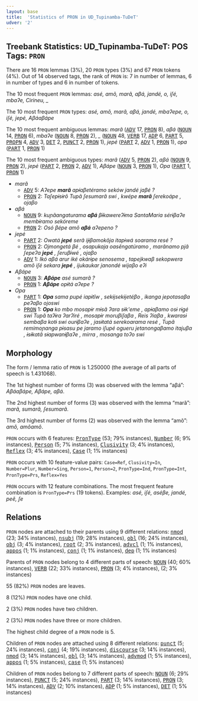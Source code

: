 ```yaml
---
layout: base
title:  'Statistics of PRON in UD_Tupinamba-TuDeT'
udver: '2'
---
```


## Treebank Statistics: UD_Tupinamba-TuDeT: POS Tags: `PRON`

There are 16 `PRON` lemmas (3%), 20 `PRON` types (3%) and 67 `PRON` tokens (4%).
Out of 14 observed tags, the rank of `PRON` is: 7 in number of lemmas, 6 in number of types and 6 in number of tokens.

The 10 most frequent `PRON` lemmas: <em>asé, amõ, marã, aβá, jandé, o, iʃé, mbaʔe, Cirineu, _</em>

The 10 most frequent `PRON` types:  <em>asé, amõ, marã, aβá, jandé, mbaʔepe, o, iʃé, jepé, Aβáaβápe</em>

The 10 most frequent ambiguous lemmas: <em>marã</em> (<tt><a href="tpn_tudet-pos-ADV.html">ADV</a></tt> 17, <tt><a href="tpn_tudet-pos-PRON.html">PRON</a></tt> 8), <em>aβá</em> (<tt><a href="tpn_tudet-pos-NOUN.html">NOUN</a></tt> 14, <tt><a href="tpn_tudet-pos-PRON.html">PRON</a></tt> 6), <em>mbaʔe</em> (<tt><a href="tpn_tudet-pos-NOUN.html">NOUN</a></tt> 8, <tt><a href="tpn_tudet-pos-PRON.html">PRON</a></tt> 2), <em>_</em> (<tt><a href="tpn_tudet-pos-NOUN.html">NOUN</a></tt> 48, <tt><a href="tpn_tudet-pos-VERB.html">VERB</a></tt> 17, <tt><a href="tpn_tudet-pos-ADP.html">ADP</a></tt> 6, <tt><a href="tpn_tudet-pos-PART.html">PART</a></tt> 5, <tt><a href="tpn_tudet-pos-PROPN.html">PROPN</a></tt> 4, <tt><a href="tpn_tudet-pos-ADV.html">ADV</a></tt> 3, <tt><a href="tpn_tudet-pos-DET.html">DET</a></tt> 2, <tt><a href="tpn_tudet-pos-PUNCT.html">PUNCT</a></tt> 2, <tt><a href="tpn_tudet-pos-PRON.html">PRON</a></tt> 1), <em>jepé</em> (<tt><a href="tpn_tudet-pos-PART.html">PART</a></tt> 2, <tt><a href="tpn_tudet-pos-ADV.html">ADV</a></tt> 1, <tt><a href="tpn_tudet-pos-PRON.html">PRON</a></tt> 1), <em>opa</em> (<tt><a href="tpn_tudet-pos-PART.html">PART</a></tt> 1, <tt><a href="tpn_tudet-pos-PRON.html">PRON</a></tt> 1)

The 10 most frequent ambiguous types:  <em>marã</em> (<tt><a href="tpn_tudet-pos-ADV.html">ADV</a></tt> 5, <tt><a href="tpn_tudet-pos-PRON.html">PRON</a></tt> 2), <em>aβá</em> (<tt><a href="tpn_tudet-pos-NOUN.html">NOUN</a></tt> 9, <tt><a href="tpn_tudet-pos-PRON.html">PRON</a></tt> 2), <em>jepé</em> (<tt><a href="tpn_tudet-pos-PART.html">PART</a></tt> 2, <tt><a href="tpn_tudet-pos-PRON.html">PRON</a></tt> 2, <tt><a href="tpn_tudet-pos-ADV.html">ADV</a></tt> 1), <em>Aβápe</em> (<tt><a href="tpn_tudet-pos-NOUN.html">NOUN</a></tt> 3, <tt><a href="tpn_tudet-pos-PRON.html">PRON</a></tt> 1), <em>Opa</em> (<tt><a href="tpn_tudet-pos-PART.html">PART</a></tt> 1, <tt><a href="tpn_tudet-pos-PRON.html">PRON</a></tt> 1)


* <em>marã</em>
  * <tt><a href="tpn_tudet-pos-ADV.html">ADV</a></tt> 5: <em>Aʔepe <b>marã</b> apɨ́aβetéramo seków jandé jaβé ?</em>
  * <tt><a href="tpn_tudet-pos-PRON.html">PRON</a></tt> 2: <em>Taʃepɨsɨrõ Tupã ʃesumarã swi , kwépe <b>marã</b> ʃerekoápe , ojaβo</em>
* <em>aβá</em>
  * <tt><a href="tpn_tudet-pos-NOUN.html">NOUN</a></tt> 9: <em>kuɲãangaturama <b>aβá</b> βɨkawereʔɨma SantaMaria sérɨβaʔe membɨ́ramo sekóreme</em>
  * <tt><a href="tpn_tudet-pos-PRON.html">PRON</a></tt> 2: <em>Osó βépe amõ <b>aβá</b> aʔepeno ?</em>
* <em>jepé</em>
  * <tt><a href="tpn_tudet-pos-PART.html">PART</a></tt> 2: <em>Owatá <b>jepé</b> serã ijɨβamokõja itapɨwá soarama resé ?</em>
  * <tt><a href="tpn_tudet-pos-PRON.html">PRON</a></tt> 2: <em>Ojmongetá βé , osapukaja oasẽngatúramo , marãnamo pjã ʃepeʔa <b>jepé</b> , ʃeruβɨwé , ojaβo</em>
  * <tt><a href="tpn_tudet-pos-ADV.html">ADV</a></tt> 1: <em>Ikó aβá arur iké okárɨpe senosema , tapejkwaβ sekopwera amõ iʃé sekara <b>jepé</b> , ijukaukar janondé wijaβo eʔi</em>
* <em>Aβápe</em>
  * <tt><a href="tpn_tudet-pos-NOUN.html">NOUN</a></tt> 3: <em><b>Aβápe</b> asé sumarã ?</em>
  * <tt><a href="tpn_tudet-pos-PRON.html">PRON</a></tt> 1: <em><b>Aβápe</b> opɨtá aʔepe ?</em>
* <em>Opa</em>
  * <tt><a href="tpn_tudet-pos-PART.html">PART</a></tt> 1: <em><b>Opa</b> sama pupé iapɨtĩw , sekɨjsekɨjetéβo , ikanga jepotasaβa peʔaβo ojoswi</em>
  * <tt><a href="tpn_tudet-pos-PRON.html">PRON</a></tt> 1: <em><b>Opa</b> ko mbo mosapɨr mɨsã ʔara sɨk'eme , apɨaβamo osɨ rɨgé swi Tupã taʔɨra ʔarʔiré , mosapɨr moruβiʃaβa , Reis ʔiaβa , kwarasɨ sembaβa kotɨ swi ourɨβaʔe , jasɨtatá serekoarama resé , Tupã remimoɲanga pɨsasu pe jaramo iʃupé ogueru jetanongaβamo itajuβa , ɨsɨkatã sɨapwanɨβaʔe , mirra , mosanga toʔo swi</em>

## Morphology

The form / lemma ratio of `PRON` is 1.250000 (the average of all parts of speech is 1.431068).

The 1st highest number of forms (3) was observed with the lemma “aβá”: <em>Aβáaβápe, Aβápe, aβá</em>.

The 2nd highest number of forms (3) was observed with the lemma “marã”: <em>marã, sumarã, ʃesumarã</em>.

The 3rd highest number of forms (2) was observed with the lemma “amõ”: <em>amõ, amõamõ</em>.

`PRON` occurs with 6 features: <tt><a href="tpn_tudet-feat-PronType.html">PronType</a></tt> (53; 79% instances), <tt><a href="tpn_tudet-feat-Number.html">Number</a></tt> (6; 9% instances), <tt><a href="tpn_tudet-feat-Person.html">Person</a></tt> (5; 7% instances), <tt><a href="tpn_tudet-feat-Clusivity.html">Clusivity</a></tt> (3; 4% instances), <tt><a href="tpn_tudet-feat-Reflex.html">Reflex</a></tt> (3; 4% instances), <tt><a href="tpn_tudet-feat-Case.html">Case</a></tt> (1; 1% instances)

`PRON` occurs with 10 feature-value pairs: `Case=Ref`, `Clusivity=In`, `Number=Plur`, `Number=Sing`, `Person=1`, `Person=2`, `PronType=Ind`, `PronType=Int`, `PronType=Prs`, `Reflex=Yes`

`PRON` occurs with 12 feature combinations.
The most frequent feature combination is `PronType=Prs` (19 tokens).
Examples: <em>asé, iʃé, aséβe, jandé, peẽ, ʃe</em>


## Relations

`PRON` nodes are attached to their parents using 9 different relations: <tt><a href="tpn_tudet-dep-nmod.html">nmod</a></tt> (23; 34% instances), <tt><a href="tpn_tudet-dep-nsubj.html">nsubj</a></tt> (19; 28% instances), <tt><a href="tpn_tudet-dep-obl.html">obl</a></tt> (16; 24% instances), <tt><a href="tpn_tudet-dep-obj.html">obj</a></tt> (3; 4% instances), <tt><a href="tpn_tudet-dep-root.html">root</a></tt> (2; 3% instances), <tt><a href="tpn_tudet-dep-advcl.html">advcl</a></tt> (1; 1% instances), <tt><a href="tpn_tudet-dep-appos.html">appos</a></tt> (1; 1% instances), <tt><a href="tpn_tudet-dep-conj.html">conj</a></tt> (1; 1% instances), <tt><a href="tpn_tudet-dep-dep.html">dep</a></tt> (1; 1% instances)

Parents of `PRON` nodes belong to 4 different parts of speech: <tt><a href="tpn_tudet-pos-NOUN.html">NOUN</a></tt> (40; 60% instances), <tt><a href="tpn_tudet-pos-VERB.html">VERB</a></tt> (22; 33% instances), <tt><a href="tpn_tudet-pos-PRON.html">PRON</a></tt> (3; 4% instances),  (2; 3% instances)

55 (82%) `PRON` nodes are leaves.

8 (12%) `PRON` nodes have one child.

2 (3%) `PRON` nodes have two children.

2 (3%) `PRON` nodes have three or more children.

The highest child degree of a `PRON` node is 5.

Children of `PRON` nodes are attached using 8 different relations: <tt><a href="tpn_tudet-dep-punct.html">punct</a></tt> (5; 24% instances), <tt><a href="tpn_tudet-dep-conj.html">conj</a></tt> (4; 19% instances), <tt><a href="tpn_tudet-dep-discourse.html">discourse</a></tt> (3; 14% instances), <tt><a href="tpn_tudet-dep-nmod.html">nmod</a></tt> (3; 14% instances), <tt><a href="tpn_tudet-dep-obl.html">obl</a></tt> (3; 14% instances), <tt><a href="tpn_tudet-dep-advmod.html">advmod</a></tt> (1; 5% instances), <tt><a href="tpn_tudet-dep-appos.html">appos</a></tt> (1; 5% instances), <tt><a href="tpn_tudet-dep-case.html">case</a></tt> (1; 5% instances)

Children of `PRON` nodes belong to 7 different parts of speech: <tt><a href="tpn_tudet-pos-NOUN.html">NOUN</a></tt> (6; 29% instances), <tt><a href="tpn_tudet-pos-PUNCT.html">PUNCT</a></tt> (5; 24% instances), <tt><a href="tpn_tudet-pos-PART.html">PART</a></tt> (3; 14% instances), <tt><a href="tpn_tudet-pos-PRON.html">PRON</a></tt> (3; 14% instances), <tt><a href="tpn_tudet-pos-ADV.html">ADV</a></tt> (2; 10% instances), <tt><a href="tpn_tudet-pos-ADP.html">ADP</a></tt> (1; 5% instances), <tt><a href="tpn_tudet-pos-DET.html">DET</a></tt> (1; 5% instances)

